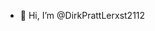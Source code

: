 - 👋 Hi, I’m @DirkPrattLerxst2112

<!---
DirkPrattLerxst2112/DirkPrattLerxst2112 is a ✨ special ✨ repository because its `README.md` (this file) appears on your GitHub profile.
You can click the Preview link to take a look at your changes.
--->
